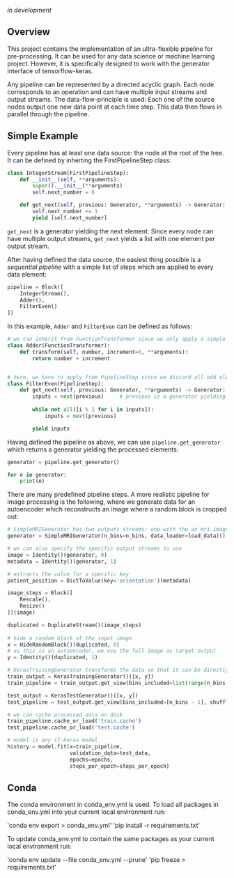 *in development*

## Overview

This project contains the implementation of an ultra-flexible pipeline for pre-processing. It can be used for any data science or machine learning project. However, it is specifically designed to work with the generator interface of tensorflow-keras.

Any pipeline can be represented by a directed acyclic graph. Each node corresponds to an operation and can have multiple input streams and output streams. The data-flow-principle is used: Each one of the source nodes output one new data point at each time step. This data then flows in parallel through the pipeline.

## Simple Example

Every pipeline has at least one data source: the node at the root of the tree. It can be defined by inherting the FirstPipelineStep class:

```python
class IntegerStream(FirstPipelineStep):
    def __init__(self, **arguments):
        super().__init__(**arguments)
        self.next_number = 0

    def get_next(self, previous: Generator, **arguments) -> Generator:
        self.next_number += 1
        yield [self.next_number]
```

`get_next` is a generator yielding the next element. Since every node can have multiple output streams, `get_next` yields a list with one element per output stream.

After having defined the data source, the easiest thing possible is a *sequential pipeline* with a simple list of steps which are applied to every data element:

```python
pipeline = Block([
    IntegerStream(),
    Adder(),
    FilterEven()    
])
```

In this example, `Adder` and `FilterEven` can be defined as follows:

```python
# we can inherit from FunctionTransformer since we only apply a simple function
class Adder(FunctionTransformer):
    def transform(self, number, increment=0, **arguments):
        return number + increment


# here, we have to apply from PipelineStep since we discard all odd elements
class FilterEven(PipelineStep):
    def get_next(self, previous: Generator, **arguments) -> Generator:
        inputs = next(previous)     # previous is a generator yielding a list from every incoming input per input stream
        
        while not all([i % 2 for i in inputs]):
            inputs = next(previous)

        yield inputs
```

Having defined the pipeline as above, we can use `pipeline.get_generator` which returns a generator yielding the processed elements:

```python
generator = pipeline.get_generator()

for e in generator:
    print(e)
```

There are many predefined pipeline steps. A more realistic pipeline for image processing is the following, where we generate data for an autoencoder which reconstructs an image where a random block is cropped out:

```python
# SimpleMRIGenerator has two outputs streams: one with the an mri image and one with a metadata dict
generator = SimpleMRIGenerator(n_bins=n_bins, data_loader=load_data)()

# we can also specify the specific output streams to use
image = Identity()(generator, 0)
metadata = Identity()(generator, 1)

# extracts the value for a specific key 
patient_position = DictToValue(key='orientation')(metadata)

image_steps = Block([
    Rescale(),
    Resize()
])(image)

duplicated = DuplicateStream()(image_steps)
    
# hide a random block of the input image
x = HideRandomBlock()(duplicated, 0)
# as this is an autoencoder, we use the full image as target output
y = Identity()(duplicated, 1)

# KerasTrainingGenerator transforms the data so that it can be directly used with a keras model
train_output = KerasTrainingGenerator()([x, y])
train_pipeline = train_output.get_view(bins_included=list(range(n_bins - 1)), **parameters)

test_output = KerasTestGenerator()([x, y])
test_pipeline = test_output.get_view(bins_included=[n_bins - 1], shuffle=False, **parameters)

# we can cache processed data on disk
train_pipeline.cache_or_load('train.cache')
test_pipeline.cache_or_load('test.cache')

# model is any tf-keras model
history = model.fit(x=train_pipeline,
                    validation_data=test_data,
                    epochs=epochs,
                    steps_per_epoch=steps_per_epoch)
```

## Conda

The conda environment in conda_env.yml is used. To load all packages in conda_env.yml into your current local environment run:

'conda env export > conda_env.yml'
'pip install -r requirements.txt'

To update conda_env.yml to contain the same packages as your current local environment run:

'conda env update --file conda_env.yml  --prune'
'pip freeze > requirements.txt'